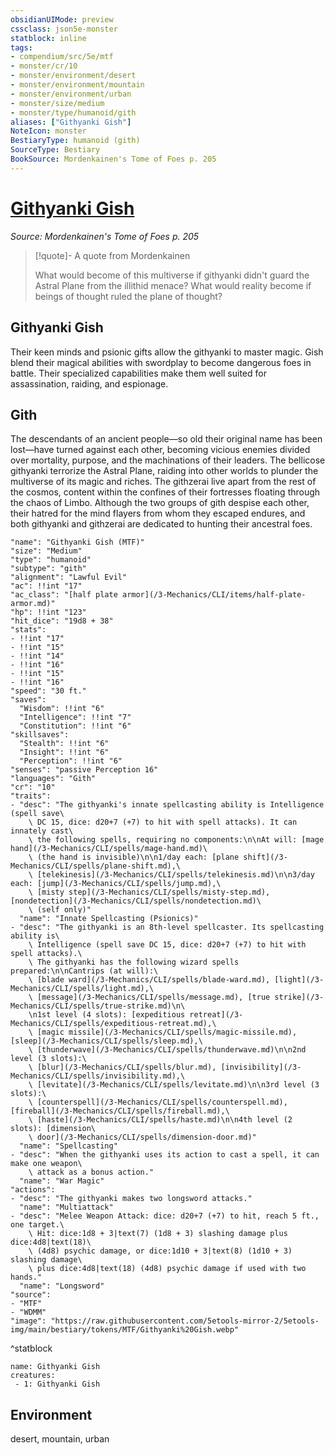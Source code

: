 ```yaml
---
obsidianUIMode: preview
cssclass: json5e-monster
statblock: inline
tags:
- compendium/src/5e/mtf
- monster/cr/10
- monster/environment/desert
- monster/environment/mountain
- monster/environment/urban
- monster/size/medium
- monster/type/humanoid/gith
aliases: ["Githyanki Gish"]
NoteIcon: monster
BestiaryType: humanoid (gith)
SourceType: Bestiary
BookSource: Mordenkainen's Tome of Foes p. 205
---
```

# [Githyanki Gish](3-Mechanics\CLI\bestiary\humanoid/githyanki-gish-mtf.md)
*Source: Mordenkainen's Tome of Foes p. 205*  

> [!quote]- A quote from Mordenkainen  
> 
> What would become of this multiverse if githyanki didn't guard the Astral Plane from the illithid menace? What would reality become if beings of thought ruled the plane of thought?

## Githyanki Gish

Their keen minds and psionic gifts allow the githyanki to master magic. Gish blend their magical abilities with swordplay to become dangerous foes in battle. Their specialized capabilities make them well suited for assassination, raiding, and espionage.

## Gith

The descendants of an ancient people—so old their original name has been lost—have turned against each other, becoming vicious enemies divided over mortality, purpose, and the machinations of their leaders. The bellicose githyanki terrorize the Astral Plane, raiding into other worlds to plunder the multiverse of its magic and riches. The githzerai live apart from the rest of the cosmos, content within the confines of their fortresses floating through the chaos of Limbo. Although the two groups of gith despise each other, their hatred for the mind flayers from whom they escaped endures, and both githyanki and githzerai are dedicated to hunting their ancestral foes.

```statblock
"name": "Githyanki Gish (MTF)"
"size": "Medium"
"type": "humanoid"
"subtype": "gith"
"alignment": "Lawful Evil"
"ac": !!int "17"
"ac_class": "[half plate armor](/3-Mechanics/CLI/items/half-plate-armor.md)"
"hp": !!int "123"
"hit_dice": "19d8 + 38"
"stats":
- !!int "17"
- !!int "15"
- !!int "14"
- !!int "16"
- !!int "15"
- !!int "16"
"speed": "30 ft."
"saves":
  "Wisdom": !!int "6"
  "Intelligence": !!int "7"
  "Constitution": !!int "6"
"skillsaves":
  "Stealth": !!int "6"
  "Insight": !!int "6"
  "Perception": !!int "6"
"senses": "passive Perception 16"
"languages": "Gith"
"cr": "10"
"traits":
- "desc": "The githyanki's innate spellcasting ability is Intelligence (spell save\
    \ DC 15, dice: d20+7 (+7) to hit with spell attacks). It can innately cast\
    \ the following spells, requiring no components:\n\nAt will: [mage hand](/3-Mechanics/CLI/spells/mage-hand.md)\
    \ (the hand is invisible)\n\n1/day each: [plane shift](/3-Mechanics/CLI/spells/plane-shift.md),\
    \ [telekinesis](/3-Mechanics/CLI/spells/telekinesis.md)\n\n3/day each: [jump](/3-Mechanics/CLI/spells/jump.md),\
    \ [misty step](/3-Mechanics/CLI/spells/misty-step.md), [nondetection](/3-Mechanics/CLI/spells/nondetection.md)\
    \ (self only)"
  "name": "Innate Spellcasting (Psionics)"
- "desc": "The githyanki is an 8th-level spellcaster. Its spellcasting ability is\
    \ Intelligence (spell save DC 15, dice: d20+7 (+7) to hit with spell attacks).\
    \ The githyanki has the following wizard spells prepared:\n\nCantrips (at will):\
    \ [blade ward](/3-Mechanics/CLI/spells/blade-ward.md), [light](/3-Mechanics/CLI/spells/light.md),\
    \ [message](/3-Mechanics/CLI/spells/message.md), [true strike](/3-Mechanics/CLI/spells/true-strike.md)\n\
    \n1st level (4 slots): [expeditious retreat](/3-Mechanics/CLI/spells/expeditious-retreat.md),\
    \ [magic missile](/3-Mechanics/CLI/spells/magic-missile.md), [sleep](/3-Mechanics/CLI/spells/sleep.md),\
    \ [thunderwave](/3-Mechanics/CLI/spells/thunderwave.md)\n\n2nd level (3 slots):\
    \ [blur](/3-Mechanics/CLI/spells/blur.md), [invisibility](/3-Mechanics/CLI/spells/invisibility.md),\
    \ [levitate](/3-Mechanics/CLI/spells/levitate.md)\n\n3rd level (3 slots):\
    \ [counterspell](/3-Mechanics/CLI/spells/counterspell.md), [fireball](/3-Mechanics/CLI/spells/fireball.md),\
    \ [haste](/3-Mechanics/CLI/spells/haste.md)\n\n4th level (2 slots): [dimension\
    \ door](/3-Mechanics/CLI/spells/dimension-door.md)"
  "name": "Spellcasting"
- "desc": "When the githyanki uses its action to cast a spell, it can make one weapon\
    \ attack as a bonus action."
  "name": "War Magic"
"actions":
- "desc": "The githyanki makes two longsword attacks."
  "name": "Multiattack"
- "desc": "Melee Weapon Attack: dice: d20+7 (+7) to hit, reach 5 ft., one target.\
    \ Hit: dice:1d8 + 3|text(7) (1d8 + 3) slashing damage plus dice:4d8|text(18)\
    \ (4d8) psychic damage, or dice:1d10 + 3|text(8) (1d10 + 3) slashing damage\
    \ plus dice:4d8|text(18) (4d8) psychic damage if used with two hands."
  "name": "Longsword"
"source":
- "MTF"
- "WDMM"
"image": "https://raw.githubusercontent.com/5etools-mirror-2/5etools-img/main/bestiary/tokens/MTF/Githyanki%20Gish.webp"
```
^statblock

```encounter-table
name: Githyanki Gish
creatures:
 - 1: Githyanki Gish
```

## Environment

desert, mountain, urban